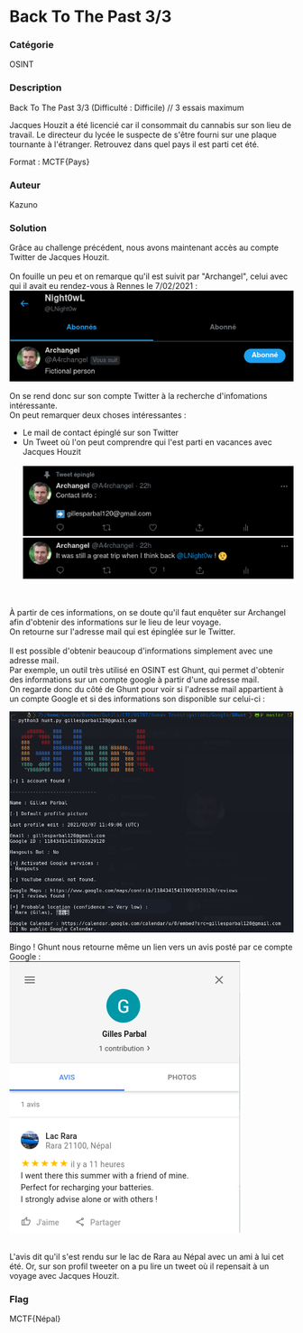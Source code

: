 # Back To The Past 3/3

### Catégorie

OSINT

### Description

Back To The Past 3/3 (Difficulté : Difficile) // 3 essais maximum

Jacques Houzit a été licencié car il consommait du cannabis sur son lieu de travail. Le directeur du lycée le suspecte de s'être fourni sur une plaque tournante à l'étranger.
Retrouvez dans quel pays il est parti cet été.

Format : MCTF{Pays} 

### Auteur 

Kazuno

### Solution

Grâce au challenge précédent, nous avons maintenant accès au compte Twitter de Jacques Houzit.<br/><br/>
On fouille un peu et on remarque qu'il est suivit par "Archangel", celui avec qui il avait eu rendez-vous à Rennes le 7/02/2021 :<br/>
![alt](images/follow.png)
<br/>

On se rend donc sur son compte Twitter à la recherche d'infomations intéressante.<br/>
On peut remarquer deux choses intéressantes :
- Le mail de contact épinglé sur son Twitter<br/>
- Un Tweet où l'on peut comprendre qui l'est parti en vacances avec Jacques Houzit<br/><br/>
![alt](images/contact.png)
![alt](images/tweet.png)
<br/>
<br/>
À partir de ces informations, on se doute qu'il faut enquêter sur Archangel afin d'obtenir des informations sur le lieu de leur voyage.<br/>
On retourne sur l'adresse mail qui est épinglée sur le Twitter.<br/><br/>
Il est possible d'obtenir beaucoup d'informations simplement avec une adresse mail.<br/>
Par exemple, un outil très utilisé en OSINT est Ghunt, qui permet d'obtenir des informations sur un compte google à partir d'une adresse mail.<br/>
On regarde donc du côté de Ghunt pour voir si l'adresse mail appartient à un compte Google et si des informations son disponible sur celui-ci :<br/>

![alt](images/ghunt.png)
<br/>

Bingo ! Ghunt nous retourne même un lien vers un avis posté par ce compte Google :<br/>
![alt](images/avis.png)
<br/><br/>

L'avis dit qu'il s'est rendu sur le lac de Rara au Népal avec un ami à lui cet été. Or, sur son profil tweeter on a pu lire un tweet où il repensait à un voyage avec Jacques Houzit.

### Flag
 
MCTF{Népal}
